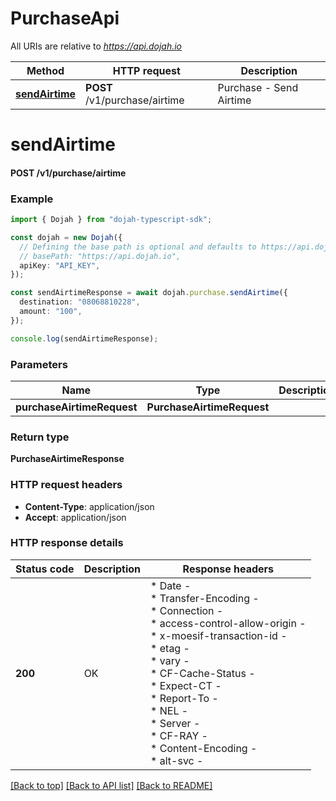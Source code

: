 # PurchaseApi

All URIs are relative to *https://api.dojah.io*

Method | HTTP request | Description
------------- | ------------- | -------------
[**sendAirtime**](PurchaseApi.md#sendAirtime) | **POST** /v1/purchase/airtime | Purchase - Send Airtime


# **sendAirtime**

#### **POST** /v1/purchase/airtime


### Example


```typescript
import { Dojah } from "dojah-typescript-sdk";

const dojah = new Dojah({
  // Defining the base path is optional and defaults to https://api.dojah.io
  // basePath: "https://api.dojah.io",
  apiKey: "API_KEY",
});

const sendAirtimeResponse = await dojah.purchase.sendAirtime({
  destination: "08068810228",
  amount: "100",
});

console.log(sendAirtimeResponse);
```


### Parameters

Name | Type | Description  | Notes
------------- | ------------- | ------------- | -------------
 **purchaseAirtimeRequest** | **PurchaseAirtimeRequest**|  |


### Return type

**PurchaseAirtimeResponse**

### HTTP request headers

 - **Content-Type**: application/json
 - **Accept**: application/json


### HTTP response details
| Status code | Description | Response headers |
|-------------|-------------|------------------|
**200** | OK |  * Date -  <br>  * Transfer-Encoding -  <br>  * Connection -  <br>  * access-control-allow-origin -  <br>  * x-moesif-transaction-id -  <br>  * etag -  <br>  * vary -  <br>  * CF-Cache-Status -  <br>  * Expect-CT -  <br>  * Report-To -  <br>  * NEL -  <br>  * Server -  <br>  * CF-RAY -  <br>  * Content-Encoding -  <br>  * alt-svc -  <br>  |

[[Back to top]](#) [[Back to API list]](../README.md#documentation-for-api-endpoints) [[Back to README]](../README.md)


